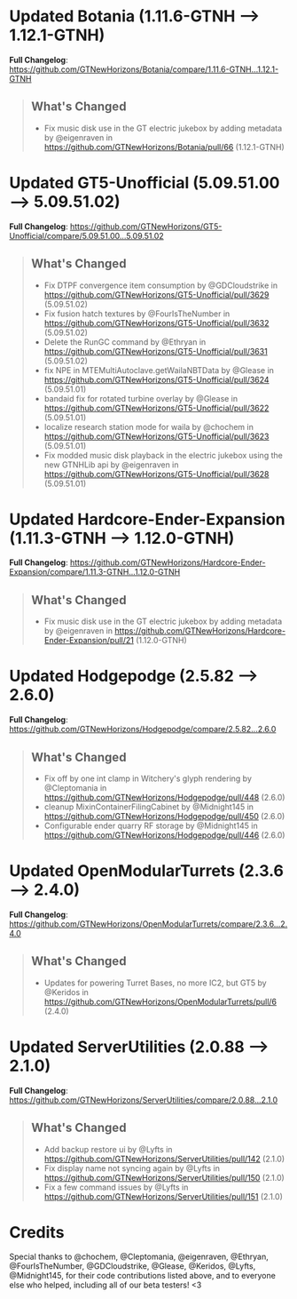 # Updated Botania (1.11.6-GTNH -->  1.12.1-GTNH)
**Full Changelog**: https://github.com/GTNewHorizons/Botania/compare/1.11.6-GTNH...1.12.1-GTNH
>## What's Changed
> * Fix music disk use in the GT electric jukebox by adding metadata by @eigenraven in https://github.com/GTNewHorizons/Botania/pull/66 (1.12.1-GTNH)
>

# Updated GT5-Unofficial (5.09.51.00 -->  5.09.51.02)
**Full Changelog**: https://github.com/GTNewHorizons/GT5-Unofficial/compare/5.09.51.00...5.09.51.02
>## What's Changed
> * Fix DTPF convergence item consumption by @GDCloudstrike in https://github.com/GTNewHorizons/GT5-Unofficial/pull/3629 (5.09.51.02)
> * Fix fusion hatch textures by @FourIsTheNumber in https://github.com/GTNewHorizons/GT5-Unofficial/pull/3632 (5.09.51.02)
> * Delete the RunGC command by @Ethryan in https://github.com/GTNewHorizons/GT5-Unofficial/pull/3631 (5.09.51.02)
> * fix NPE in MTEMultiAutoclave.getWailaNBTData by @Glease in https://github.com/GTNewHorizons/GT5-Unofficial/pull/3624 (5.09.51.01)
> * bandaid fix for rotated turbine overlay by @Glease in https://github.com/GTNewHorizons/GT5-Unofficial/pull/3622 (5.09.51.01)
> * localize research station mode for waila by @chochem in https://github.com/GTNewHorizons/GT5-Unofficial/pull/3623 (5.09.51.01)
> * Fix modded music disk playback in the electric jukebox using the new GTNHLib api by @eigenraven in https://github.com/GTNewHorizons/GT5-Unofficial/pull/3628 (5.09.51.01)
>

# Updated Hardcore-Ender-Expansion (1.11.3-GTNH -->  1.12.0-GTNH)
**Full Changelog**: https://github.com/GTNewHorizons/Hardcore-Ender-Expansion/compare/1.11.3-GTNH...1.12.0-GTNH
>## What's Changed
> * Fix music disk use in the GT electric jukebox by adding metadata by @eigenraven in https://github.com/GTNewHorizons/Hardcore-Ender-Expansion/pull/21 (1.12.0-GTNH)
>

# Updated Hodgepodge (2.5.82 -->  2.6.0)
**Full Changelog**: https://github.com/GTNewHorizons/Hodgepodge/compare/2.5.82...2.6.0
>## What's Changed
> * Fix off by one int clamp in Witchery's glyph rendering by @Cleptomania in https://github.com/GTNewHorizons/Hodgepodge/pull/448 (2.6.0)
> * cleanup MixinContainerFilingCabinet by @Midnight145 in https://github.com/GTNewHorizons/Hodgepodge/pull/450 (2.6.0)
> * Configurable ender quarry RF storage by @Midnight145 in https://github.com/GTNewHorizons/Hodgepodge/pull/446 (2.6.0)
>

# Updated OpenModularTurrets (2.3.6 -->  2.4.0)
**Full Changelog**: https://github.com/GTNewHorizons/OpenModularTurrets/compare/2.3.6...2.4.0
>## What's Changed
> * Updates for powering Turret Bases, no more IC2, but GT5 by @Keridos in https://github.com/GTNewHorizons/OpenModularTurrets/pull/6 (2.4.0)
>

# Updated ServerUtilities (2.0.88 -->  2.1.0)
**Full Changelog**: https://github.com/GTNewHorizons/ServerUtilities/compare/2.0.88...2.1.0
>## What's Changed
> * Add backup restore ui by @Lyfts in https://github.com/GTNewHorizons/ServerUtilities/pull/142 (2.1.0)
> * Fix display name not syncing again by @Lyfts in https://github.com/GTNewHorizons/ServerUtilities/pull/150 (2.1.0)
> * Fix a few command issues by @Lyfts in https://github.com/GTNewHorizons/ServerUtilities/pull/151 (2.1.0)
>

# Credits
Special thanks to @chochem, @Cleptomania, @eigenraven, @Ethryan, @FourIsTheNumber, @GDCloudstrike, @Glease, @Keridos, @Lyfts, @Midnight145, for their code contributions listed above, and to everyone else who helped, including all of our beta testers! <3